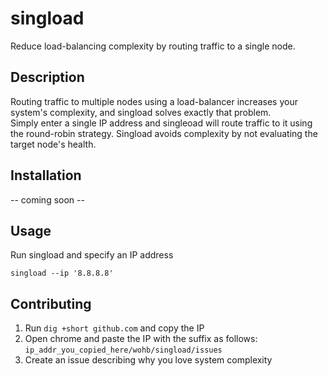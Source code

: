 # singload
Reduce load-balancing complexity by routing traffic to a single node.

## Description
Routing traffic to multiple nodes using a load-balancer increases your system's complexity, and singload solves exactly that problem.  
Simply enter a single IP address and singleoad will route traffic to it using the round-robin strategy.
Singload avoids complexity by not evaluating the target node's health.

## Installation
-- coming soon --

## Usage
Run singload and specify an IP address
```shell
singload --ip '8.8.8.8'
```

## Contributing
1. Run `dig +short github.com` and copy the IP
2. Open chrome and paste the IP with the suffix as follows: `ip_addr_you_copied_here/wohb/singload/issues`
3. Create an issue describing why you love system complexity
